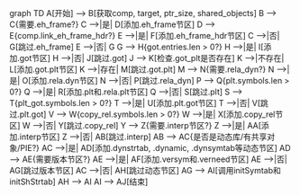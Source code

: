 graph TD
    A[开始] --> B[获取comp, target, ptr_size, shared_objects]
    B --> C{需要.eh_frame?}
    C -->|是| D[添加.eh_frame节区]
    D --> E{comp.link_eh_frame_hdr?}
    E -->|是| F[添加.eh_frame_hdr节区]
    C -->|否| G[跳过.eh_frame]
    E -->|否| G
    G --> H{got.entries.len > 0?}
    H -->|是| I[添加.got节区]
    H -->|否| J[跳过.got]
    J --> K[检查.got_plt是否存在]
    K -->|不存在| L[添加.got.plt节区]
    K -->|存在| M[跳过.got.plt]
    M --> N{需要.rela_dyn?}
    N -->|是| O[添加.rela.dyn节区]
    N -->|否| P[跳过.rela_dyn]
    P --> Q{plt.symbols.len > 0?}
    Q -->|是| R[添加.plt和.rela.plt节区]
    Q -->|否| S[跳过.plt]
    S --> T{plt_got.symbols.len > 0?}
    T -->|是| U[添加.plt.got节区]
    T -->|否| V[跳过.plt.got]
    V --> W{copy_rel.symbols.len > 0?}
    W -->|是| X[添加.copy_rel节区]
    W -->|否| Y[跳过.copy_rel]
    Y --> Z{需要.interp节区?}
    Z -->|是| AA[添加.interp节区]
    Z -->|否| AB[跳过.interp]
    AB --> AC{是否是动态库/有共享对象/PIE?}
    AC -->|是| AD[添加.dynstrtab, .dynamic, .dynsymtab等动态节区]
    AD --> AE{需要版本节区?}
    AE -->|是| AF[添加.versym和.verneed节区]
    AE -->|否| AG[跳过版本节区]
    AC -->|否| AH[跳过动态节区]
    AG --> AI[调用initSymtab和initShStrtab]
    AH --> AI
    AI --> AJ[结束]
